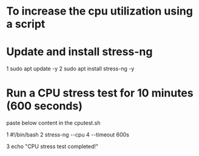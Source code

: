 # To increase the cpu utilization using a script
# Update and install stress-ng
1 sudo apt update -y
2 sudo apt install stress-ng -y

# Run a CPU stress test for 10 minutes (600 seconds)
paste below content in the cputest.sh

1 #!/bin/bash
2 stress-ng --cpu 4 --timeout 600s

3 echo "CPU stress test completed!"
